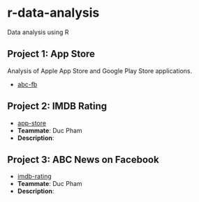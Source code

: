 # r-data-analysis
Data analysis using R

## Project 1: App Store
Analysis of Apple App Store and Google Play Store applications.
* [abc-fb](https://github.com/jiinjeong/r-data-analysis/tree/main/abc-fb)

## Project 2: IMDB Rating
* [app-store](https://github.com/jiinjeong/r-data-analysis/tree/main/app-store)
* **Teammate**: Duc Pham
* **Description**: 

## Project 3: ABC News on Facebook
* [imdb-rating](https://github.com/jiinjeong/r-data-analysis/tree/main/imdb-rating)
* **Teammate**: Duc Pham
* **Description**: 
